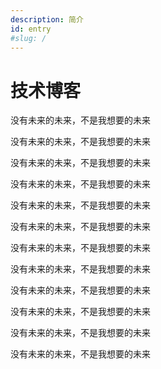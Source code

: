 ```yaml
---
description: 简介
id: entry
#slug: /
---
```


# 技术博客

没有未来的未来，不是我想要的未来

没有未来的未来，不是我想要的未来

没有未来的未来，不是我想要的未来

没有未来的未来，不是我想要的未来

没有未来的未来，不是我想要的未来

没有未来的未来，不是我想要的未来

没有未来的未来，不是我想要的未来

没有未来的未来，不是我想要的未来

没有未来的未来，不是我想要的未来

没有未来的未来，不是我想要的未来

没有未来的未来，不是我想要的未来

没有未来的未来，不是我想要的未来

